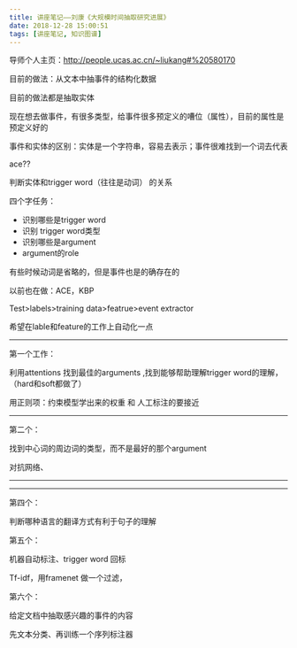 ```yaml
---
title: 讲座笔记——刘康《大规模时间抽取研究进展》
date: 2018-12-28 15:00:51
tags: [讲座笔记, 知识图谱]
---
```


导师个人主页：http://people.ucas.ac.cn/~liukang#%20580170

<!--more-->

目前的做法：从文本中抽事件的结构化数据

目前的做法都是抽取实体

现在想去做事件，有很多类型，给事件很多预定义的嘈位（属性），目前的属性是预定义好的



事件和实体的区别：实体是一个字符串，容易去表示；事件很难找到一个词去代表

ace??

判断实体和trigger word（往往是动词） 的关系

四个字任务：

- 识别哪些是trigger word
- 识别 trigger word类型
- 识别哪些是argument
- argument的role



有些时候动词是省略的，但是事件也是的确存在的

以前也在做：ACE，KBP

Test>labels>training data>featrue>event extractor

希望在lable和feature的工作上自动化一点



*******************************************************************************************************************

第一个工作：

利用attentions 找到最佳的arguments ,找到能够帮助理解trigger word的理解，（hard和soft都做了）

用正则项：约束模型学出来的权重 和 人工标注的要接近

------

第二个：

找到中心词的周边词的类型，而不是最好的那个argument

对抗网络、



------

------

第四个：

判断哪种语言的翻译方式有利于句子的理解

第五个： 

机器自动标注、trigger  word 回标

Tf-idf，用framenet 做一个过滤，

第六个：

给定文档中抽取感兴趣的事件的内容

先文本分类、再训练一个序列标注器

